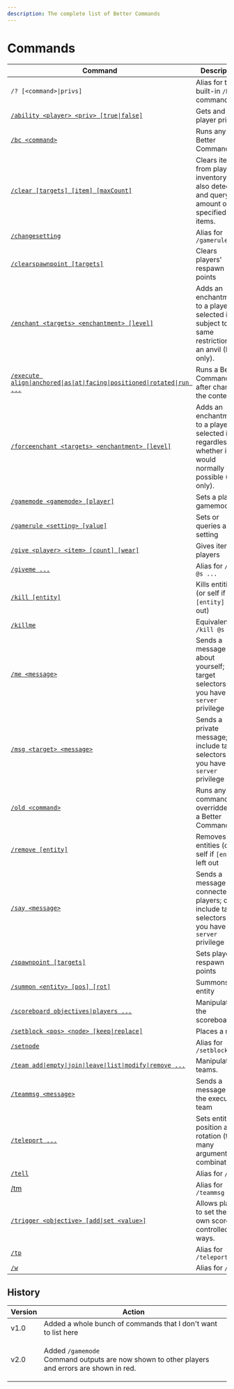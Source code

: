 ```yaml
---
description: The complete list of Better Commands
---
```


# Commands

| Command                                                                                | Description                                                                                                      |
| -------------------------------------------------------------------------------------- | ---------------------------------------------------------------------------------------------------------------- |
| `/? [<command>\|privs]`                                                                | Alias for the built-in `/help` command                                                                           |
| [`/ability <player> <priv> [true\|false]`](ability.md)                                 | Gets and sets player privs                                                                                       |
| [`/bc <command>`](bc.md)                                                               | Runs any Better Command                                                                                          |
| [`/clear [targets] [item] [maxCount]`](clear.md)                                       | Clears items from player inventory. Can also detect and query the amount of specified items.                     |
| [`/changesetting`](gamerule.md)                                                        | Alias for `/gamerule`                                                                                            |
| [`/clearspawnpoint [targets]`](clearspawnpoint.md)                                     | Clears players' respawn points                                                                                   |
| [`/enchant <targets> <enchantment> [level]`](enchant.md)                               | Adds an enchantment to a player's selected item, subject to the same restrictions as an anvil (MCL only).        |
| [`/execute align\|anchored\|as\|at\|facing\|positioned\|rotated\|run ...`](execute.md) | Runs a Better Command after changing the context)                                                                |
| [`/forceenchant <targets> <enchantment> [level]`](forceenchant.md)                     | Adds an enchantment to a player's selected item, regardless of whether it would normally be possible (MCL only). |
| [`/gamemode <gamemode> [player]`](gamemode.md)                                         | Sets a player's gamemode                                                                                         |
| [`/gamerule <setting> [value]`](gamerule.md)                                           | Sets or queries a setting                                                                                        |
| [`/give <player> <item> [count] [wear]`](give.md)                                      | Gives items to players                                                                                           |
| [`/giveme ...`](give.md)                                                               | Alias for `/give @s ...`                                                                                         |
| [`/kill [entity]`](kill.md)                                                            | Kills entities (or self if `[entity]` left out)                                                                  |
| [`/killme`](kill.md)                                                                   | Equivalent to `/kill @s`                                                                                         |
| [`/me <message>`](me.md)                                                               | Sends a message about yourself; can target  selectors if you have the `server` privilege                         |
| [`/msg <target> <message>`](msg.md)                                                    | Sends a private message; can include target selectors if you have the `server` privilege                         |
| [`/old <command>`](old.md)                                                             | Runs any command overridden by a Better Command                                                                  |
| [`/remove [entity]`](remove.md)                                                        | Removes entities (or self if `[entity]` left out                                                                 |
| [`/say <message>`](say.md)                                                             | Sends a message to all connected players; can include target selectors if you have the `server` privilege        |
| [`/spawnpoint [targets]`](spawnpoint.md)                                               | Sets players' respawn points                                                                                     |
| [`/summon <entity> [pos] [rot]`](summon.md)                                            | Summons an entity                                                                                                |
| [`/scoreboard objectives\|players ...`](scoreboard.md)                                 | Manipulates the scoreboard                                                                                       |
| [`/setblock <pos> <node> [keep\|replace]`](setblock.md)                                | Places a node                                                                                                    |
| [`/setnode`](setblock.md)                                                              | Alias for `/setblock`                                                                                            |
| [`/team add\|empty\|join\|leave\|list\|modify\|remove ...`](team.md)                   | Manipulates teams.                                                                                               |
| [`/teammsg <message>`](teammsg.md)                                                     | Sends a message to the executor's team                                                                           |
| [`/teleport ...`](teleport.md)                                                         | Sets entities' position and rotation (too many argument combinations).                                           |
| [`/tell`](msg.md)                                                                      | Alias for `/msg`                                                                                                 |
| [/tm](teammsg.md)                                                                      | Alias for `/teammsg`                                                                                             |
| [`/trigger <objective> [add\|set <value>]`](trigger.md)                                | Allows players to set their own scores in controlled ways.                                                       |
| [`/tp`](teleport.md)                                                                   | Alias for `/teleport`                                                                                            |
| [`/w`](msg.md)                                                                         | Alias for `/msg`                                                                                                 |

## History

| Version | Action                                                                                                             |
| ------- | ------------------------------------------------------------------------------------------------------------------ |
| v1.0    | Added a whole bunch of commands that I don't want to list here                                                     |
| v2.0    | <p>Added <code>/gamemode</code><br>Command outputs are now shown to other players and errors are shown in red.</p> |

